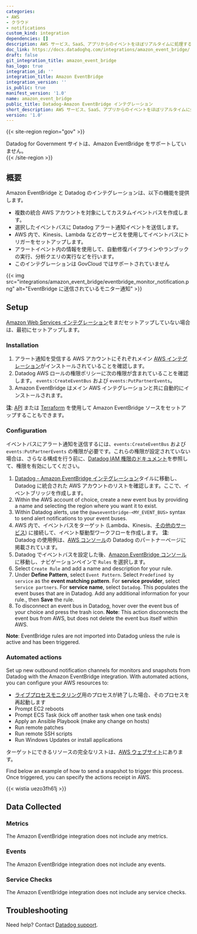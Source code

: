 ```yaml
---
categories:
- AWS
- クラウド
- notifications
custom_kind: integration
dependencies: []
description: AWS サービス、SaaS、アプリからのイベントをほぼリアルタイムに処理するサーバーレスイベントバス。
doc_link: https://docs.datadoghq.com/integrations/amazon_event_bridge/
draft: false
git_integration_title: amazon_event_bridge
has_logo: true
integration_id: ''
integration_title: Amazon EventBridge
integration_version: ''
is_public: true
manifest_version: '1.0'
name: amazon_event_bridge
public_title: Datadog-Amazon EventBridge インテグレーション
short_description: AWS サービス、SaaS、アプリからのイベントをほぼリアルタイムに処理するサーバーレスイベントバス。
version: '1.0'
---
```


<!--  SOURCED FROM https://github.com/DataDog/dogweb -->
{{< site-region region="gov" >}}
<div class="alert alert-warning">Datadog for Government サイトは、Amazon EventBridge をサポートしていません。</div>
{{< /site-region >}}

## 概要

Amazon EventBridge と Datadog のインテグレーションは、以下の機能を提供します。

- 複数の統合 AWS アカウントを対象にしてカスタムイベントバスを作成します。
- 選択したイベントバスに Datadog アラート通知イベントを送信します。
- AWS 内で、Kinesis、Lambda などのサービスを使用してイベントバスにトリガーをセットアップします。
- アラートイベント内の情報を使用して、自動修復パイプラインやランブックの実行、分析クエリの実行などを行います。
- このインテグレーションは GovCloud ではサポートされていません

{{< img src="integrations/amazon_event_bridge/eventbridge_monitor_notification.png" alt="EventBridge に送信されているモニター通知" >}}

## Setup

[Amazon Web Services インテグレーション][1]をまだセットアップしていない場合は、最初にセットアップします。

### Installation

1. アラート通知を受信する AWS アカウントにそれぞれメイン [AWS インテグレーション][1]がインストールされていることを確認します。
2. Datadog AWS ロールの権限ポリシーに次の権限が含まれていることを確認します。
   `events:CreateEventBus` および `events:PutPartnerEvents`。
3. Amazon EventBridge はメイン AWS インテグレーションと共に自動的にインストールされます。

**注**: [API][2] または [Terraform][3] を使用して Amazon EventBridge ソースをセットアップすることもできます。

### Configuration

イベントバスにアラート通知を送信するには、`events:CreateEventBus` および `events:PutPartnerEvents` の権限が必要です。これらの権限が設定されていない場合は、さらなる構成を行う前に、[Datadog IAM 権限のドキュメント][4]を参照して、権限を有効にしてください。

1. [Datadog - Amazon EventBridge インテグレーション][5]タイルに移動し、Datadog に統合された AWS アカウントのリストを確認します。ここで、イベントブリッジを作成します。
2. Within the AWS account of choice, create a new event bus by providing a name and selecting the region where you want it to exist.
3. Within Datadog alerts, use the `@awseventbridge-<MY_EVENT_BUS>` syntax to send alert notifications to your event buses.
4. AWS 内で、イベントバスをターゲット (Lambda、Kinesis、[その他のサービス][6]) に接続して、イベント駆動型ワークフローを作成します。
    **注**: Datadog の使用例は、[AWS コンソール][7]の Datadog のパートナーページに掲載されています。
5. Datadog でイベントバスを設定した後、[Amazon EventBridge コンソール][8]に移動し、ナビゲーションペインで `Rules` を選択します。
6. Select `Create Rule` and add a name and description for your rule.
7. Under **Define Pattern**, select `Event Pattern`. Select `Predefined by service` as the **event matching pattern**. For **service provider**, select `Service partners`. For **service name**, select `Datadog`. This populates the event buses that are in Datadog. Add any additional information for your rule., then **Save** the rule.
8. To disconnect an event bus in Datadog, hover over the event bus of your choice and press the trash icon.
    **Note**: This action disconnects the event bus from AWS, but does not delete the event bus itself within AWS.

**Note**: EventBridge rules are not imported into Datadog unless the rule is active and has been triggered. 

### Automated actions

Set up new outbound notification channels for monitors and snapshots from Datadog with the Amazon EventBridge integration. With automated actions, you can configure your AWS resources to:

* [ライブプロセスモニタリング][9]用のプロセスが終了した場合、そのプロセスを再起動します
* Prompt EC2 reboots
* Prompt ECS Task (kick off another task when one task ends)
* Apply an Ansible Playbook (make any change on hosts)
* Run remote patches
* Run remote SSH scripts
* Run Windows Updates or install applications

ターゲットにできるリソースの完全なリストは、[AWS ウェブサイト][10]にあります。

Find below an example of how to send a snapshot to trigger this process. Once triggered, you can specify the actions receipt in AWS.

{{< wistia uezo3fh61j >}}

## Data Collected

### Metrics

The Amazon EventBridge integration does not include any metrics.

### Events

The Amazon EventBridge integration does not include any events.

### Service Checks

The Amazon EventBridge integration does not include any service checks.

## Troubleshooting

Need help? Contact [Datadog support][11].

[1]: https://docs.datadoghq.com/ja/integrations/amazon_web_services/
[2]: https://docs.datadoghq.com/ja/api/latest/aws-integration/#create-an-amazon-eventbridge-source
[3]: https://registry.terraform.io/providers/DataDog/datadog/latest/docs/resources/integration_aws_event_bridge
[4]: https://docs.datadoghq.com/ja/integrations/amazon_web_services/?tab=allpermissions#datadog-aws-iam-policy
[5]: https://app.datadoghq.com/integrations/amazon-event-bridge
[6]: https://docs.aws.amazon.com/AmazonCloudWatch/latest/events/WhatIsCloudWatchEvents.html
[7]: https://console.aws.amazon.com/events/home#/partners/datadoghq.com?page=overview
[8]: https://console.aws.amazon.com/events/
[9]: https://docs.datadoghq.com/ja/monitors/monitor_types/process/
[10]: https://docs.aws.amazon.com/eventbridge/latest/userguide/what-is-amazon-eventbridge.html
[11]: https://docs.datadoghq.com/ja/help/